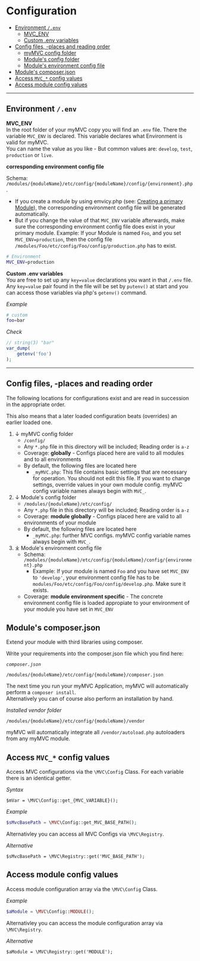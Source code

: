 
# Configuration

- [Environment `/.env`](#Environment)
  - [MVC_ENV](#MVC_ENV)
  - [Custom .env variables](#custom-env-variables)
- [Config files, -places and reading order](#Config-files-places-and-reading-order)
  - [myMVC config folder](#myMVC-config-folder)
  - [Module's config folder](#Modules-config-folder)
  - [Module's environment config file](#Modules-environment-config-file)
- [Module's composer.json](#Modules-composer-json)
- [Access `MVC_*` config values](#Access-MVC-config-values)
- [Access module config values](#Access-module-config-values)

---

<a id="Environment"></a>
## Environment `/.env`

<a id="MVC_ENV"></a>
**MVC_ENV**  
In the root folder of your myMVC copy you will find an `.env` file. There the variable `MVC_ENV` is declared. This variable declares what Environment is valid for myMVC.  
You can name the value as you like - But common values are: `develop`, `test`, `production` or `live`.  

**corresponding environment config file**  

Schema: `/modules/{moduleName}/etc/config/{moduleName}/config/{environment}.php`.

- If you create a module by using emvicy.php (see: [Creating a primary Module](/3.3.x/creating-a-module#creating-a-primary-module)), the corresponding environment config file 
will be generated automatically.
- But if you change the value of that `MVC_ENV` variable afterwards, make sure the corresponding environment config file does exist in your primary module. Example: If your Module is named `Foo`, and you set `MVC_ENV=production`, then the config file `/modules/Foo/etc/config/Foo/config/production.php` has to exist.

~~~bash
# Environment
MVC_ENV=production
~~~

<a id="custom-env-variables"></a>
**Custom .env variables**  
You are free to set up any `key=value` declarations you want in that `/.env` file. 
Any `key=value` pair found in the file will be set by `putenv()` at start and you can access those variables via php's `getenv()` command.

_Example_  
~~~bash
# custom
foo=bar
~~~

_Check_  
~~~php
// string(3) "bar"
var_dump(
    getenv('foo')
);
~~~

---

<a id="Config-files-places-and-reading-order"></a>
## Config files, -places and reading order

The following locations for configurations exist and are read in succession in the appropriate order.

This also means that a later loaded configuration beats (overrides) an earlier loaded one.

1. ↓ myMVC config folder <a id="myMVC-config-folder"></a>
   - `/config/` 
   - Any `*.php` file in this directory will be included; Reading order is `a-z`
   - Coverage: **globally** - Configs placed here are valid to all modules and to all environments
   - By default, the following files are located here
      - `_myMVC.php`: This file contains basic settings that are necessary for operation. You should not edit this file. If you want to change settings, override values in your own module config. myMVC config variable names always begin with `MVC_`.  
2. ↓ Module's config folder <a id="Modules-config-folder"></a>
    - `/modules/{moduleName}/etc/config/`
    - Any `*.php` file in this directory will be included; Reading order is `a-z`
    - Coverage: **module globally** - Configs placed here are valid to all environments of your module
   - By default, the following files are located here
      - `_myMVC.php`: further MVC configs. myMVC config variable names always begin with `MVC_`.
3. ⤓ Module's environment config file <a id="Modules-environment-config-file"></a>
   - Schema: `/modules/{moduleName}/etc/config/{moduleName}/config/{environment}.php`
     - Example: If your module is named `Foo` and you have set `MVC_ENV` to `'develop'`, your environment config file has to be `modules/Foo/etc/config/Foo/config/develop.php`. Make sure it exists.
   - Coverage: **module environment specific** - The concrete environment config file is loaded appropiate to your environment of your module you have set in `MVC_ENV`


<a id="Modules-composer-json"></a>
## Module's composer.json

Extend your module with third libraries using composer. 

Write your requirements into the composer.json file which you find here:

_`composer.json`_  
~~~
/modules/{moduleName}/etc/config/{moduleName}/composer.json
~~~

The next time you run your myMVC Application, myMVC will automatically perform a `composer install`.  
Alternatively you can of course also perform an installation by hand.

_Installed vendor folder_  
~~~
/modules/{moduleName}/etc/config/{moduleName}/vendor
~~~

myMVC will automatically integrate all `/vendor/autoload.php` autoloaders from any myMVC module.


<a id="Access-MVC-config-values"></a>
## Access `MVC_*` config values 

Access MVC configurations via the `\MVC\Config` Class. For each variable there is an identical getter.

_Syntax_  
~~~
$mVar = \MVC\Config::get_{MVC_VARIABLE}();
~~~

_Example_  
~~~php
$sMvcBasePath = \MVC\Config::get_MVC_BASE_PATH();
~~~

Alternativley you can access all MVC Configs via `\MVC\Registry`.

_Alternative_  
~~~
$sMvcBasePath = \MVC\Registry::get('MVC_BASE_PATH');
~~~

<a id="Access-module-config-values"></a>
## Access module config values 

Access module configuration array via the `\MVC\Config` Class. 

_Example_
~~~php
$aModule = \MVC\Config::MODULE();
~~~

Alternativley you can access the module configuration array via `\MVC\Registry`.

_Alternative_
~~~
$aModule = \MVC\Registry::get('MODULE');
~~~